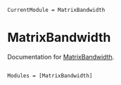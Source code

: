 ```@meta
CurrentModule = MatrixBandwidth
```

# MatrixBandwidth

Documentation for [MatrixBandwidth](https://github.com/Luis-Varona/MatrixBandwidth.jl).

```@index
```

```@autodocs
Modules = [MatrixBandwidth]
```
